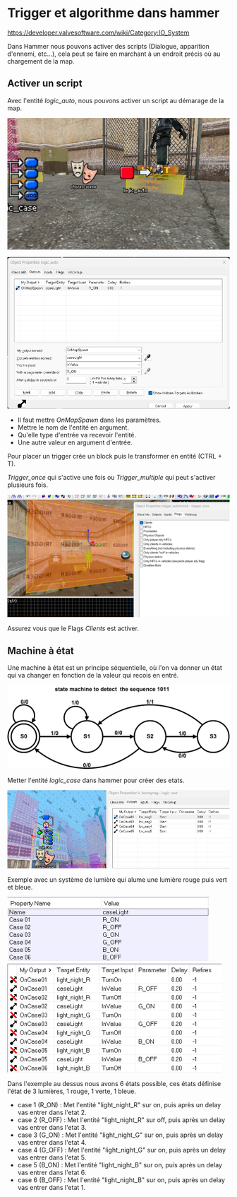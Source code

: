 # Trigger et algorithme dans hammer

<https://developer.valvesoftware.com/wiki/Category:IO_System>

Dans Hammer nous pouvons activer des scripts (Dialogue, apparition d'ennemi, etc...), cela peut se faire en marchant à un endroit précis où au chargement de la map.

## Activer un script

Avec l'entité *logic_auto*, nous pouvons activer un script au démarage de la map.

![](img/image15.png) 

![](img/image16.png)

- Il faut mettre *OnMapSpawn* dans les paramètres.
- Mettre le nom de l'entité en argument.
- Qu'elle type d'entrée va recevoir l'entité.
- Une autre valeur en argument d'entrée.

Pour placer un trigger crée un block puis le transformer en entité (CTRL + T).

*Trigger_once* qui s'active une fois ou *Trigger_multiple* qui peut s'activer plusieurs fois.

![](img/image17.png)

Assurez vous que le Flags *Clients* est activer.

## Machine à état

Une machine à état est un principe séquentielle, où l'on va donner un état qui va changer en fonction de la valeur qui recois en entré.

![](img/image18.png)

Metter l'entité *logic_case* dans hammer pour créer des etats.

![](img/image26.png)

Exemple avec un système de lumière qui alume une lumière rouge puis vert et bleue.

![](img/image19.png) ![](img/image20.png)

Dans l'exemple au dessus nous avons 6 états possible, ces états définise l'état de 3 lumières, 1 rouge, 1 verte, 1 bleue.
- case 1 (R_ON)  : Met l'entité "light_night_R" sur on, puis après un delay vas entrer dans l'etat 2.
- case 2 (R_OFF) : Met l'entité "light_night_R" sur off, puis après un delay vas entrer dans l'etat 3.
- case 3 (G_ON)  : Met l'entité "light_night_G" sur on, puis après un delay vas entrer dans l'etat 4.
- case 4 (G_OFF) : Met l'entité "light_night_G" sur on, puis après un delay vas entrer dans l'etat 5.
- case 5 (B_ON)  : Met l'entité "light_night_B" sur on, puis après un delay vas entrer dans l'etat 6.
- case 6 (B_OFF) : Met l'entité "light_night_B" sur on, puis après un delay vas entrer dans l'etat 1.

<div style="page-break-after: always"></div>
